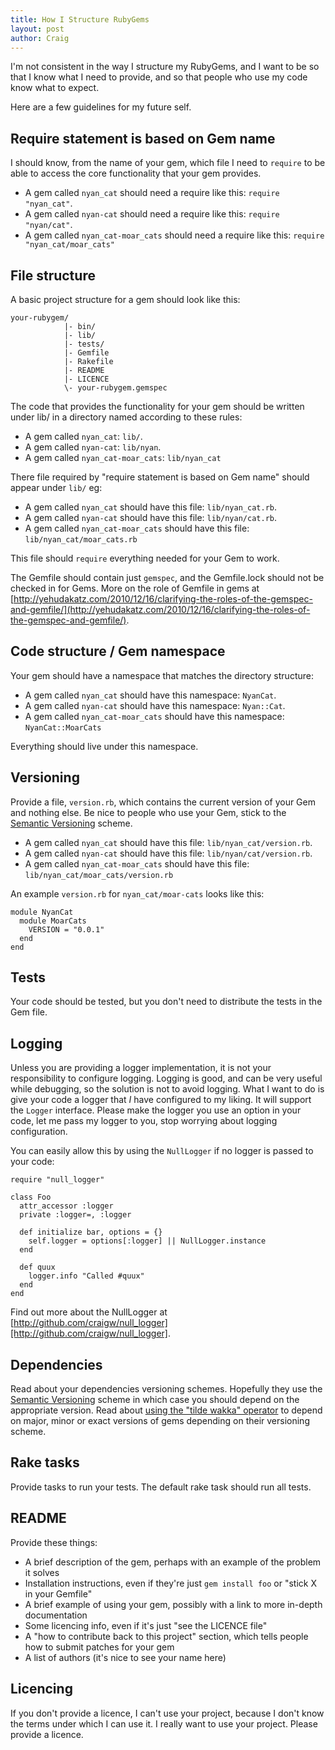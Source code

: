 ```yaml
---
title: How I Structure RubyGems
layout: post
author: Craig
---
```


I'm not consistent in the way I structure my RubyGems, and I want to be so that I know what I need to provide, and so that people who use my code know what to expect.

Here are a few guidelines for my future self.


## Require statement is based on Gem name

I should know, from the name of your gem, which file I need to `require` to be able to access the core functionality that your gem provides.

* A gem called `nyan_cat` should need a require like this: `require "nyan_cat"`.
* A gem called `nyan-cat` should need a require like this: `require "nyan/cat"`.
* A gem called `nyan_cat-moar_cats` should need a require like this: `require "nyan_cat/moar_cats"`


## File structure

A basic project structure for a gem should look like this:

    your-rubygem/
                |- bin/
                |- lib/
                |- tests/
                |- Gemfile
                |- Rakefile
                |- README
                |- LICENCE
                \- your-rubygem.gemspec

The code that provides the functionality for your gem should be written under lib/ in a directory named according to these rules:

* A gem called `nyan_cat`: `lib/`.
* A gem called `nyan-cat`: `lib/nyan`.
* A gem called `nyan_cat-moar_cats`: `lib/nyan_cat`

There file required by "require statement is based on Gem name" should appear under `lib/` eg:

* A gem called `nyan_cat` should have this file: `lib/nyan_cat.rb`.
* A gem called `nyan-cat` should have this file: `lib/nyan/cat.rb`.
* A gem called `nyan_cat-moar_cats` should have this file: `lib/nyan_cat/moar_cats.rb`

This file should `require` everything needed for your Gem to work.

The Gemfile should contain just `gemspec`, and the Gemfile.lock should not be checked in for Gems. More on the role of Gemfile in gems at [http://yehudakatz.com/2010/12/16/clarifying-the-roles-of-the-gemspec-and-gemfile/](http://yehudakatz.com/2010/12/16/clarifying-the-roles-of-the-gemspec-and-gemfile/).


## Code structure / Gem namespace

Your gem should have a namespace that matches the directory structure:

* A gem called `nyan_cat` should have this namespace: `NyanCat`.
* A gem called `nyan-cat` should have this namespace: `Nyan::Cat`.
* A gem called `nyan_cat-moar_cats` should have this namespace: `NyanCat::MoarCats`

Everything should live under this namespace.


## Versioning

Provide a file, `version.rb`, which contains the current version of your Gem and nothing else. Be nice to people who use your Gem, stick to the [Semantic Versioning][0] scheme.

* A gem called `nyan_cat` should have this file: `lib/nyan_cat/version.rb`.
* A gem called `nyan-cat` should have this file: `lib/nyan/cat/version.rb`.
* A gem called `nyan_cat-moar_cats` should have this file: `lib/nyan_cat/moar_cats/version.rb`

An example `version.rb` for `nyan_cat/moar-cats` looks like this:

    module NyanCat
      module MoarCats
        VERSION = "0.0.1"
      end
    end


## Tests

Your code should be tested, but you don't need to distribute the tests in the Gem file.


## Logging

Unless you are providing a logger implementation, it is not your responsibility to configure logging. Logging is good, and can be very useful while debugging, so the solution is not to avoid logging. What I want to do is give your code a logger that *I* have configured to my liking. It will support the `Logger` interface. Please make the logger you use an option in your code, let me pass my logger to you, stop worrying about logging configuration.

You can easily allow this by using the `NullLogger` if no logger is passed to your code:

    require "null_logger"

    class Foo
      attr_accessor :logger
      private :logger=, :logger

      def initialize bar, options = {}
        self.logger = options[:logger] || NullLogger.instance
      end

      def quux
        logger.info "Called #quux"
      end
    end

Find out more about the NullLogger at [http://github.com/craigw/null_logger][http://github.com/craigw/null_logger].


## Dependencies

Read about your dependencies versioning schemes. Hopefully they use the [Semantic Versioning][0] scheme in which case you should depend on the appropriate version. Read about [using the "tilde wakka" operator][1] to depend on major, minor or exact versions of gems depending on their versioning scheme.


## Rake tasks

Provide tasks to run your tests. The default rake task should run all tests.


## README

Provide these things:

* A brief description of the gem, perhaps with an example of the problem it solves
* Installation instructions, even if they're just `gem install foo` or "stick X in your Gemfile"
* A brief example of using your gem, possibly with a link to more in-depth documentation
* Some licencing info, even if it's just "see the LICENCE file"
* A "how to contribute back to this project" section, which tells people how to submit patches for your gem
* A list of authors (it's nice to see your name here)


## Licencing

If you don't provide a licence, I can't use your project, because I don't know the terms under which I can use it. I really want to use your project. Please provide a licence.

[0]: http://semver.org/
[1]: http://blog.davidchelimsky.net/2011/05/28/rake-09-and-gem-version-constraints/
